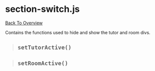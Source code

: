 # section-switch.js
[Back To Overview](../overview.md)

Contains the functions used to hide and show the tutor and room divs.

> ## `setTutorActive()`

> ## `setRoomActive()`